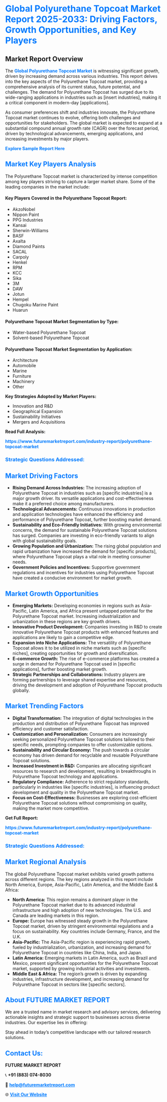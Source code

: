 <h1 style="color: #007BFF;">Global Polyurethane Topcoat Market Report 2025-2033: Driving Factors, Growth Opportunities, and Key Players</h1>

<section id="overview">
<h2>Market Report Overview</h2>
<p>The <a href="https://www.futuremarketreport.com/industry-report/polyurethane-topcoat-market" style="color: #007BFF; text-decoration: none;"><strong>Global Polyurethane Topcoat Market</strong></a> is witnessing significant growth, driven by increasing demand across various industries. This report delves into the key aspects of the Polyurethane Topcoat market, providing a comprehensive analysis of its current status, future potential, and challenges. The demand for Polyurethane Topcoat has surged due to its wide-ranging applications in industries such as [insert industries], making it a critical component in modern-day [applications].</p>
<p>As consumer preferences shift and industries innovate, the Polyurethane Topcoat market continues to evolve, offering both challenges and opportunities for stakeholders. The global market is expected to expand at a substantial compound annual growth rate (CAGR) over the forecast period, driven by technological advancements, emerging applications, and increasing investments by major players.</p>
</section>

<section id="overview">
<p><a href="https://www.futuremarketreport.com/request-sample/reportId=88130" style="color: #007BFF; text-decoration: none;"><strong>Explore Sample Report Here</strong></a></p>
</section>

<section id="key-players">
<h2 style="color: #007BFF;">Market Key Players Analysis</h2>
<p>The Polyurethane Topcoat market is characterized by intense competition among key players striving to capture a larger market share. Some of the leading companies in the market include:</p>
<h4>Key Players Covered in the Polyurethane Topcoat Report:</h4>
<ul><li>AkzoNobel</li><li>Nippon Paint</li><li>PPG Industries</li><li>Kansai</li><li>Sherwin-Williams</li><li>BASF</li><li>Axalta</li><li>Diamond Paints</li><li>SACAL</li><li>Carpoly</li><li>Henkel</li><li>RPM</li><li>KCC</li><li>Sika</li><li>3M</li><li>DAW</li><li>Jotun</li><li>Hempel</li><li>Chugoku Marine Paint</li><li>Huarun</li></ul>
<h4>Polyurethane Topcoat Market Segmentation by Type:</h4>
<ul><li>Water-based Polyurethane Topcoat</li><li>Solvent-based Polyurethane Topcoat</li></ul>

<h4>Polyurethane Topcoat Market Segmentation by Application:</h4>
<ul><li>Architecture</li><li>Automobile</li><li>Marine</li><li>Furniture</li><li>Machinery</li><li>Other</li></ul>
<p><strong>Key Strategies Adopted by Market Players:</strong></p>
<ul>
<li>Innovation and R&D</li>
<li>Geographical Expansion</li>
<li>Sustainability Initiatives</li>
<li>Mergers and Acquisitions</li>
</ul>
</section>

<section>
<p><strong>Read Full Analysis: </strong></p><a href="https://www.futuremarketreport.com/industry-report/polyurethane-topcoat-market" style="color: #007BFF; text-decoration: none;"><strong>https://www.futuremarketreport.com/industry-report/polyurethane-topcoat-market</strong></a>
<h3 style="color: #007BFF;">Strategic Questions Addressed:</h3>
</section>

<section id="driving-factors">
<h2 style="color: #007BFF;">Market Driving Factors</h2>
<ul>
<li><strong>Rising Demand Across Industries:</strong> The increasing adoption of Polyurethane Topcoat in industries such as [specific industries] is a major growth driver. Its versatile applications and cost-effectiveness make it a preferred choice among manufacturers.</li>
<li><strong>Technological Advancements:</strong> Continuous innovations in production and application technologies have enhanced the efficiency and performance of Polyurethane Topcoat, further boosting market demand.</li>
<li><strong>Sustainability and Eco-Friendly Initiatives:</strong> With growing environmental concerns, the demand for sustainable Polyurethane Topcoat solutions has surged. Companies are investing in eco-friendly variants to align with global sustainability goals.</li>
<li><strong>Growing Population and Urbanization:</strong> The rising global population and rapid urbanization have increased the demand for [specific products], where Polyurethane Topcoat plays a vital role in meeting consumer needs.</li>
<li><strong>Government Policies and Incentives:</strong> Supportive government regulations and incentives for industries using Polyurethane Topcoat have created a conducive environment for market growth.</li>
</ul>
</section>

<section id="growth-opportunities">
<h2 style="color: #007BFF;">Market Growth Opportunities</h2>
<ul>
<li><strong>Emerging Markets:</strong> Developing economies in regions such as Asia-Pacific, Latin America, and Africa present untapped potential for the Polyurethane Topcoat market. Increasing industrialization and urbanization in these regions are key growth drivers.</li>
<li><strong>Innovative Product Development:</strong> Companies investing in R&D to create innovative Polyurethane Topcoat products with enhanced features and applications are likely to gain a competitive edge.</li>
<li><strong>Expansion into Niche Applications:</strong> The versatility of Polyurethane Topcoat allows it to be utilized in niche markets such as [specific niches], creating opportunities for growth and diversification.</li>
<li><strong>E-commerce Growth:</strong> The rise of e-commerce platforms has created a surge in demand for Polyurethane Topcoat used in [specific applications], further boosting market growth.</li>
<li><strong>Strategic Partnerships and Collaborations:</strong> Industry players are forming partnerships to leverage shared expertise and resources, driving the development and adoption of Polyurethane Topcoat products globally.</li>
</ul>
</section>

<section id="trending-factors">
<h2 style="color: #007BFF;">Market Trending Factors</h2>
<ul>
<li><strong>Digital Transformation:</strong> The integration of digital technologies in the production and distribution of Polyurethane Topcoat has improved efficiency and customer satisfaction.</li>
<li><strong>Customization and Personalization:</strong> Consumers are increasingly seeking personalized Polyurethane Topcoat solutions tailored to their specific needs, prompting companies to offer customizable options.</li>
<li><strong>Sustainability and Circular Economy:</strong> The push towards a circular economy has driven demand for recyclable and reusable Polyurethane Topcoat solutions.</li>
<li><strong>Increased Investment in R&D:</strong> Companies are allocating significant resources to research and development, resulting in breakthroughs in Polyurethane Topcoat technology and applications.</li>
<li><strong>Regulatory Compliance:</strong> Adherence to strict regulatory standards, particularly in industries like [specific industries], is influencing product development and quality in the Polyurethane Topcoat market.</li>
<li><strong>Focus on Cost-Effectiveness:</strong> Businesses are exploring cost-efficient Polyurethane Topcoat solutions without compromising on quality, making the market more competitive.</li>
</ul>
</section>

<section>
<p><strong>Get Full Report: </strong></p><a href="https://www.futuremarketreport.com/industry-report/polyurethane-topcoat-market" style="color: #007BFF; text-decoration: none;"><strong>https://www.futuremarketreport.com/industry-report/polyurethane-topcoat-market</strong></a>
<h3 style="color: #007BFF;">Strategic Questions Addressed:</h3>
</section>


<section id="regional-analysis">
<h2 style="color: #007BFF;">Market Regional Analysis</h2>
<p>The global Polyurethane Topcoat market exhibits varied growth patterns across different regions. The key regions analyzed in this report include North America, Europe, Asia-Pacific, Latin America, and the Middle East & Africa:</p>
<ul>
<li><strong>North America:</strong> This region remains a dominant player in the Polyurethane Topcoat market due to its advanced industrial infrastructure and high adoption of new technologies. The U.S. and Canada are leading markets in this region.</li>
<li><strong>Europe:</strong> Europe has witnessed steady growth in the Polyurethane Topcoat market, driven by stringent environmental regulations and a focus on sustainability. Key countries include Germany, France, and the U.K.</li>
<li><strong>Asia-Pacific:</strong> The Asia-Pacific region is experiencing rapid growth, fueled by industrialization, urbanization, and increasing demand for Polyurethane Topcoat in countries like China, India, and Japan.</li>
<li><strong>Latin America:</strong> Emerging markets in Latin America, such as Brazil and Mexico, present significant opportunities for the Polyurethane Topcoat market, supported by growing industrial activities and investments.</li>
<li><strong>Middle East & Africa:</strong> The region’s growth is driven by expanding industries, infrastructure development, and increasing demand for Polyurethane Topcoat in sectors like [specific sectors].</li>
</ul>
</section>

<footer>
<h2 style="color: #007BFF;">About FUTURE MARKET REPORT</h2>
<p>We are a trusted name in market research and advisory services, delivering actionable insights and strategic support to businesses across diverse industries. Our expertise lies in offering:</p>

<p>Stay ahead in today’s competitive landscape with our tailored research solutions.</p>

<h2 style="color: #007BFF;">Contact Us:</h2>
<p><strong>FUTURE MARKET REPORT</strong></p>
<p>📞 <strong>+91 (883) 074-8030</strong></p>
<p>📧 <strong><a href="mailto:help@futuremarketreport.com" style="color: #007BFF;">help@futuremarketreport.com</a></strong></p>
<p>🌐 <strong><a href="https://www.futuremarketreport.com/" style="color: #007BFF;">Visit Our Website</a></strong></p>
</footer>